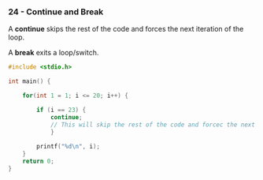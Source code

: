 ### 24 - Continue and Break

A **continue** skips the rest of the code and forces the next iteration of the loop.

A **break** exits a loop/switch.

```c
#include <stdio.h>

int main() {

 	for(int 1 = 1; i <= 20; i++) {

  		if (i == 23) {
    		continue;
      		// This will skip the rest of the code and forcec the next iteration of the loop
        	}
         
  		printf("%d\n", i);
    }
	return 0;
}
```